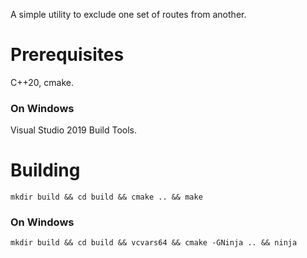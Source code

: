 A simple utility to exclude one set of routes from another.

# Prerequisites
C++20, cmake.

### On Windows
Visual Studio 2019 Build Tools.

# Building
```mkdir build && cd build && cmake .. && make```

### On Windows
```mkdir build && cd build && vcvars64 && cmake -GNinja .. && ninja```
